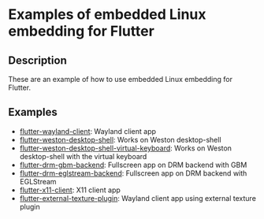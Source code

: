 # Examples of embedded Linux embedding for Flutter

## Description
These are an example of how to use embedded Linux embedding for Flutter.

## Examples
- [flutter-wayland-client](https://github.com/sony/flutter-embedded-linux/tree/master/examples/flutter-wayland-client): Wayland client app
- [flutter-weston-desktop-shell](https://github.com/sony/flutter-embedded-linux/tree/master/examples/flutter-weston-desktop-shell): Works on Weston desktop-shell
- [flutter-weston-desktop-shell-virtual-keyboard](https://github.com/sony/flutter-embedded-linux/tree/master/examples/flutter-weston-desktop-shell-virtual-keyboard): Works on Weston desktop-shell with the virtual keyboard
- [flutter-drm-gbm-backend](https://github.com/sony/flutter-embedded-linux/tree/master/examples/flutter-drm-gbm-backend): Fullscreen app on DRM backend with GBM
- [flutter-drm-eglstream-backend](https://github.com/sony/flutter-embedded-linux/tree/master/examples/flutter-drm-eglstream-backend): Fullscreen app on DRM backend with EGLStream
- [flutter-x11-client](https://github.com/sony/flutter-embedded-linux/tree/master/examples/flutter-x11-client): X11 client app
- [flutter-external-texture-plugin](https://github.com/sony/flutter-embedded-linux/tree/master/examples/flutter-external-texture-plugin): Wayland client app using external texture plugin
